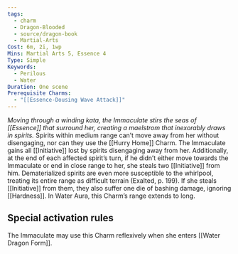 ```yaml
---
tags:
  - charm
  - Dragon-Blooded
  - source/dragon-book
  - Martial-Arts
Cost: 6m, 2i, 1wp
Mins: Martial Arts 5, Essence 4
Type: Simple
Keywords:
  - Perilous
  - Water
Duration: One scene
Prerequisite Charms:
  - "[[Essence-Dousing Wave Attack]]"
---
```

*Moving through a winding kata, the Immaculate stirs the seas of [[Essence]] that surround her, creating a maelstrom that inexorably draws in spirits.*
Spirits within medium range can’t move away from her without disengaging, nor can they use the [[Hurry Home]] Charm. The Immaculate gains all [[Initiative]] lost by spirits disengaging away from her. Additionally, at the end of each affected spirit’s turn, if he didn’t either move towards the Immaculate or end in close range to her, she steals two [[Initiative]] from him. 
Dematerialized spirits are even more susceptible to the whirlpool, treating its entire range as difficult terrain (Exalted, p. 199). If she steals [[Initiative]] from them, they also suffer one die of bashing damage, ignoring [[Hardness]]. In Water Aura, this Charm’s range extends to long. 
## Special activation rules
The Immaculate may use this Charm reflexively when she enters [[Water Dragon Form]].